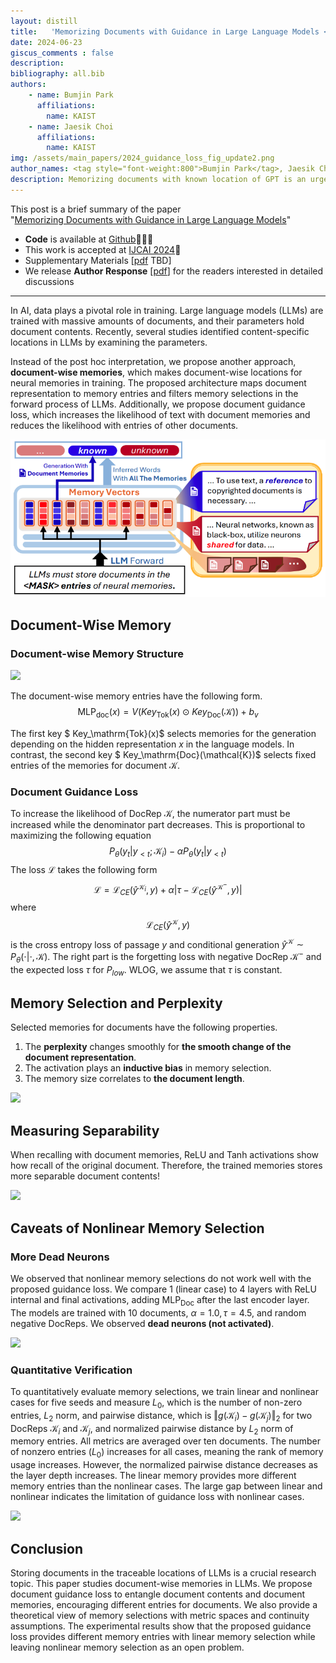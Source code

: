 ```yaml
---
layout: distill
title:   'Memorizing Documents with Guidance in Large Language Models <strong>[IJCAI 2024]</strong>' 
date: 2024-06-23
giscus_comments : false
description: 
bibliography: all.bib
authors: 
    - name: Bumjin Park
      affiliations:
        name: KAIST
    - name: Jaesik Choi
      affiliations:
        name: KAIST
img: /assets/main_papers/2024_guidance_loss_fig_update2.png
author_names: <tag style="font-weight:800">Bumjin Park</tag>, Jaesik Choi
description: Memorizing documents with known location of GPT is an urgent task for the reliable and faithful generation. This work proposes document guidance loss to disentangle document knowledge in LLM. 
---
```


This post is a brief summary of the paper <br> "[Memorizing Documents with Guidance in Large Language Models]()" 

* **Code** is available at [Github](https://github.com/fxnnxc/document_guidance_loss_for_llm)🧑🏻‍💻 
* This work is accepted at [IJCAI 2024](https://ijcai24.org/)🍊
* Supplementary Materials [[pdf]() TBD]
* We release **Author Response** [[pdf](https://1drv.ms/b/s!Asr4ZEBiKgSujBZozaWGnG5RTfOy?e=HNG8cz)] for the readers interested in detailed discussions 


---

In AI, data plays a pivotal role in training.
Large language models (LLMs) are trained with massive amounts of documents, and their parameters hold document contents. Recently, several studies identified content-specific locations in LLMs by examining the parameters. 

Instead of the post hoc interpretation, we propose another approach, **document-wise memories**, which makes document-wise locations for neural memories in training. The proposed architecture maps document representation to memory entries and filters memory selections in the forward process of LLMs. Additionally, we propose document guidance loss, which increases the likelihood of text with document memories and reduces the likelihood with entries of other documents.

<img src="/assets/main_papers/2024_guidance_loss_fig_update2.png"  />




## Document-Wise Memory 


### Document-wise Memory Structure 

<img src="https://onedrive.live.com/embed?resid=AE042A624064F8CA%2111113&authkey=%21AIpBI5W4DyyYpxY&width=1569&height=400" />

The document-wise memory entries have the following form. 
$$
\begin{equation}
    \operatorname{MLP}_\mathrm{doc}(x) =  V \Big( Key_\mathrm{Tok}(x) \odot  Key_\mathrm{Doc}(\mathcal{K}) \Big) + b_v  
\end{equation}
$$

The first key $ Key_\mathrm{Tok}(x)$ selects memories for the generation depending on the hidden representation $x$ in the language models. In contrast, the second key $ Key_\mathrm{Doc}(\mathcal{K})$ selects fixed entries of the memories for document $\mathcal{K}$.

### Document Guidance Loss 

To increase the likelihood of DocRep $\mathcal{K}$, the numerator part must be increased while the denominator part decreases.  This is proportional to maximizing the following equation
$$
\begin{equation}
    P_\theta(y_t\vert y_{<t}; \mathcal{K}_i) - \alpha P_\theta(y_t \vert y_{<t} )
\end{equation}
$$
The loss $\mathcal{L}$ takes the following form
$$
\begin{equation}
    \mathcal{L} = \mathcal{L}_{CE}(\hat{y}^{\mathcal{K}_i}, y) + \alpha \vert  \tau - \mathcal{L}_{CE}(\hat{y}^{\mathcal{K}^{-}}, y)  \vert
\end{equation}
$$
where $$ \mathcal{L}_{CE}(\hat{y}^{\mathcal{K}}, y)$$ is the cross entropy loss of passage $y$ and conditional generation $\hat{y}^{\mathcal{K}} \sim P_\theta(\cdot\vert \cdot, \mathcal{K})$. The right part is the forgetting loss with negative DocRep $\mathcal{K}^{-}$ and the expected loss $\tau$ for $P_{low}$. WLOG, we assume that $\tau$ is constant. 


## Memory Selection and Perplexity

Selected memories for documents have the following properties.

1. The **perplexity** changes smoothly for **the smooth change of the document representation**. 
2. The activation plays an **inductive bias** in memory selection.
3. The memory size correlates to **the document length**.

<img src="https://onedrive.live.com/embed?resid=AE042A624064F8CA%2111114&authkey=%21AH53z9ZObnc3kQQ&width=1144&height=932" />

## Measuring Separability

When recalling with document memories, ReLU and Tanh activations show how recall of the original document. Therefore, the trained memories stores more separable document contents! 

<img src="https://onedrive.live.com/embed?resid=AE042A624064F8CA%2111116&authkey=%21APCRWUZMnzAqiFs&width=1353&height=549"  />

## Caveats of Nonlinear Memory Selection 

### More Dead Neurons

We observed that nonlinear memory selections do not work well with the proposed guidance loss. We compare 1 (linear case) to 4 layers with ReLU internal and final activations, adding $\mathrm{MLP}_\mathrm{Doc}$ after the last encoder layer. The models are trained with 10 documents, $\alpha=1.0, \tau=4.5$, and random negative DocReps. We observed **dead neurons (not activated)**.

<img src="https://onedrive.live.com/embed?resid=AE042A624064F8CA%2111115&authkey=%21AOa94jRy_1QF1XI&width=1469&height=692" />


### Quantitative Verification 

To quantitatively evaluate memory selections, we train linear and nonlinear cases for five seeds and measure $L_0$, which is the number of non-zero entries, $L_2$ norm, and pairwise distance, which is $\Vert g(\mathcal{K}_i) - g(\mathcal{K}_j) \Vert _2$ for two DocReps $\mathcal{K}_i$ and $\mathcal{K}_j$, and normalized pairwise distance by $L_2$ norm of memory entries. All metrics are averaged over ten documents. The number of nonzero entries ($L_0$) increases for all cases, meaning the rank of memory usage increases. However, the normalized pairwise distance decreases as the layer depth increases. The linear memory provides more different memory entries than the nonlinear cases. The large gap between linear and nonlinear indicates the limitation of guidance loss with nonlinear cases. 

<img src="https://onedrive.live.com/embed?resid=AE042A624064F8CA%2111117&authkey=%21AFulGmuI-UF2MtI&width=1832&height=383"  />


## Conclusion 

Storing documents in the traceable locations of LLMs is a crucial research topic. This paper studies document-wise memories in LLMs. We propose document guidance loss to entangle document contents and document memories, encouraging different entries for documents. We also provide a theoretical view of memory selections with metric spaces and continuity assumptions. The experimental results show that the proposed guidance loss provides different memory entries with linear memory selection while leaving nonlinear memory selection as an open problem. 